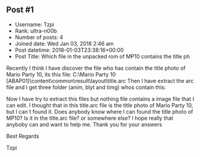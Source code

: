 ## Post #1
- Username: Tzpi
- Rank: ultra-n00b
- Number of posts: 4
- Joined date: Wed Jan 03, 2018 2:46 am
- Post datetime: 2018-01-03T23:38:16+00:00
- Post Title: Which file in the unpacked rom of MP10 contains the title ph

Recently I think I have discover the file who has contain the title photo of Mario Party 10, its this file: C:\Mario Party 10 [ABAP01]\content\common\result\layout\title.arc
Then I have extract the arc file and I get three folder (anim, blyt and timg) whos contain this:


[](http://abload.de/image.php?img=1xtsfr.png)

[](http://abload.de/image.php?img=2hes9j.png)

[](http://abload.de/image.php?img=3resvg.png)


Now I have try to extract this files but nothing file contains a image file that I can edit. I thought that in this title.arc file is the title photo of Mario Party 10, but I can´t found it.
Does anybody know where I can found the title photo of MP10?
Is it in the title.arc file? or somewhere else?
I hope really that anyboby can and want to help me.
Thank you for your answers

Best Regards

Tzpi
